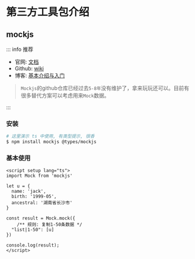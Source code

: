 # 第三方工具包介绍

## mockjs

::: info 推荐
- 官网: [文档](http://mockjs.com/)
- Github: [wiki](https://github.com/nuysoft/Mock/wiki)
- 博客: [基本介绍与入门](https://blog.csdn.net/Start2019/article/details/122042557)

> `Mockjs`的github仓库已经过去`5-8年`没有维护了，拿来玩玩还可以。目前有很多替代方案可以考虑用来`Mock`数据。

:::

### 安装
```bash
# 这里演示 ts 中使用, 有类型提示, 很香
$ npm install mockjs @types/mockjs
```


### 基本使用

```vue
<script setup lang="ts">
import Mock from 'mockjs'

let u = {
  name: 'jack',
  birth: '1999-05',
  ancestral: '湖南省长沙市'
}

const result = Mock.mock({
    /** 规则: 复制1-50条数据 */
  "list|1-50": [u]
})

console.log(result);
</script>
```




